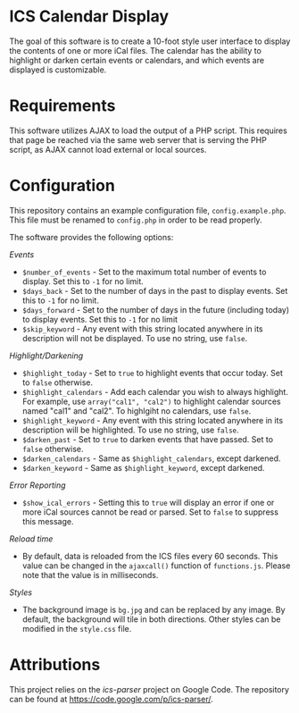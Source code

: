 # ICS Calendar Display #
The goal of this software is to create a 10-foot style user
interface to display the contents of one or more iCal files.
The calendar has the ability to highlight or darken certain
events or calendars, and which events are displayed is customizable.

# Requirements #
This software utilizes AJAX to load the output of a PHP script. This
requires that page be reached via the same web server that is serving
the PHP script, as AJAX cannot load external or local sources.

# Configuration #
This repository contains an example configuration file, `config.example.php`.
This file must be renamed to `config.php` in order to be read properly.

The software provides the following options:

_Events_
- `$number_of_events` - Set to the maximum total number of events to display.
    Set this to `-1` for no limit.
- `$days_back` - Set to the number of days in the past to display events.
    Set this to `-1` for no limit.
- `$days_forward` - Set to the number of days in the future (including today) to
    display events. Set this to `-1` for no limit
- `$skip_keyword` - Any event with this string located anywhere in its
    description will not be displayed. To use no string, use `false`.

_Highlight/Darkening_
- `$highlight_today` - Set to `true` to highlight events that occur today. Set
    to `false` otherwise.
- `$highlight_calendars` - Add each calendar you wish to always highlight. For
    example, use `array("cal1", "cal2")` to highlight calendar sources named
    "cal1" and "cal2". To highlgiht no calendars, use `false`.
- `$highlight_keyword` - Any event with this string located anywhere in its
    description will be highlighted. To use no string, use `false`.
- `$darken_past` - Set to `true` to darken events that have passed. Set
    to `false` otherwise.
- `$darken_calendars` - Same as `$highlight_calendars`, except darkened.
- `$darken_keyword` - Same as `$highlight_keyword`, except darkened.

_Error Reporting_
- `$show_ical_errors` - Setting this to `true` will display an error if one or
    more iCal sources cannot be read or parsed. Set to `false` to suppress this
    message.

_Reload time_
- By default, data is reloaded from the ICS files every 60 seconds. This value
    can be changed in the `ajaxcall()` function of `functions.js`. Please note
    that the value is in milliseconds.

_Styles_
- The background image is `bg.jpg` and can be replaced by any image. By default,
    the background will tile in both directions. Other styles can be modified in
    the `style.css` file.

# Attributions #
This project relies on the _ics-parser_ project on Google Code. The repository
  can be found at https://code.google.com/p/ics-parser/.
